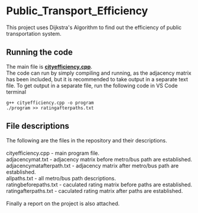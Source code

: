 # Public_Transport_Efficiency
This project uses Dijkstra's Algorithm to find out the efficiency of public transportation system.

## Running the code
The main file is <ins>**cityefficiency.cpp**</ins>. <br/>
The code can run by simply compiling and running, as the adjacency matrix has been included, but it is recommended to take output in a separate text file.
To get output in a separate file, run the following code in VS Code terminal
```
g++ cityefficiency.cpp -o program
./program >> ratingafterpaths.txt
```

## File descriptions
The following are the files in the repository and their descriptions. <br/><br/>
cityefficiency.cpp - main program file. <br/>
adjacencymat.txt - adjacency matrix before metro/bus path are established.<br/>
adjacencymatafterpath.txt - adjacency matrix after metro/bus path are established.<br/>
allpaths.txt - all metro/bus path descriptions.<br/>
ratingbeforepaths.txt - caculated rating matrix before paths are established.<br/>
ratingafterpaths.txt - caculated rating matrix after paths are established.<br/>
<br/>
Finally a report on the project is also attached.
